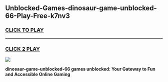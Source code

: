 
## Unblocked-Games-dinosaur-game-unblocked-66-Play-Free-k7nv3
<h3>
<a href="https://premium76.site?title=dinosaur-game-unblocked-66&ref=15A">CLICK TO PLAY</a></h3>
<hr>

<h3>
<a href="https://premium76.site?title=dinosaur-game-unblocked-66&ref=15A">CLICK 2 PLAY</a>
  
</h3>

<a href="https://premium76.site?title=dinosaur-game-unblocked-66&ref=15A"><img src="https://clearcache.store/games.png"></a>


**dinosaur-game-unblocked-66 games unblocked: Your Gateway to Fun and Accessible Online Gaming**
